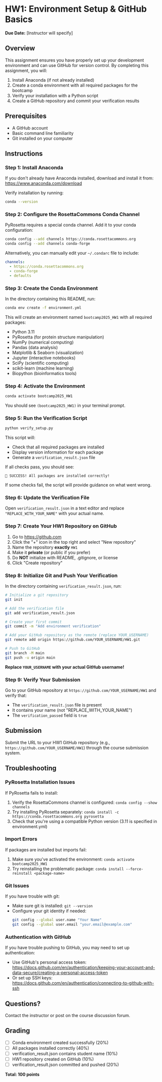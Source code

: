 # HW1: Environment Setup & GitHub Basics

**Due Date:** [Instructor will specify]

## Overview

This assignment ensures you have properly set up your development environment and can use GitHub for version control. By completing this assignment, you will:

1. Install Anaconda (if not already installed)
2. Create a conda environment with all required packages for the bootcamp
3. Verify your installation with a Python script
4. Create a GitHub repository and commit your verification results

## Prerequisites

- A GitHub account
- Basic command line familiarity
- Git installed on your computer

## Instructions

### Step 1: Install Anaconda

If you don't already have Anaconda installed, download and install it from:
https://www.anaconda.com/download

Verify installation by running:
```bash
conda --version
```

### Step 2: Configure the RosettaCommons Conda Channel

PyRosetta requires a special conda channel. Add it to your conda configuration:

```bash
conda config --add channels https://conda.rosettacommons.org
conda config --add channels conda-forge
```

Alternatively, you can manually edit your `~/.condarc` file to include:
```yaml
channels:
  - https://conda.rosettacommons.org
  - conda-forge
  - defaults
```

### Step 3: Create the Conda Environment

In the directory containing this README, run:

```bash
conda env create -f environment.yml
```

This will create an environment named `bootcamp2025_HW1` with all required packages:
- Python 3.11
- PyRosetta (for protein structure manipulation)
- NumPy (numerical computing)
- Pandas (data analysis)
- Matplotlib & Seaborn (visualization)
- Jupyter (interactive notebooks)
- SciPy (scientific computing)
- scikit-learn (machine learning)
- Biopython (bioinformatics tools)

### Step 4: Activate the Environment

```bash
conda activate bootcamp2025_HW1
```

You should see `(bootcamp2025_HW1)` in your terminal prompt.

### Step 5: Run the Verification Script

```bash
python verify_setup.py
```

This script will:
- Check that all required packages are installed
- Display version information for each package
- Generate a `verification_result.json` file

If all checks pass, you should see:
```
🎉 SUCCESS! All packages are installed correctly!
```

If some checks fail, the script will provide guidance on what went wrong.

### Step 6: Update the Verification File

Open `verification_result.json` in a text editor and replace `"REPLACE_WITH_YOUR_NAME"` with your actual name.

### Step 7: Create Your HW1 Repository on GitHub

1. Go to https://github.com
2. Click the "+" icon in the top right and select "New repository"
3. Name the repository **exactly** `HW1`
4. Make it **private** (or public if you prefer)
5. Do **NOT** initialize with README, .gitignore, or license
6. Click "Create repository"

### Step 8: Initialize Git and Push Your Verification

In the directory containing `verification_result.json`, run:

```bash
# Initialize a git repository
git init

# Add the verification file
git add verification_result.json

# Create your first commit
git commit -m "Add environment verification"

# Add your GitHub repository as the remote (replace YOUR_USERNAME)
git remote add origin https://github.com/YOUR_USERNAME/HW1.git

# Push to GitHub
git branch -M main
git push -u origin main
```

**Replace `YOUR_USERNAME` with your actual GitHub username!**

### Step 9: Verify Your Submission

Go to your GitHub repository at `https://github.com/YOUR_USERNAME/HW1` and verify that:
- The `verification_result.json` file is present
- It contains your name (not "REPLACE_WITH_YOUR_NAME")
- The `verification_passed` field is `true`

## Submission

Submit the URL to your HW1 GitHub repository (e.g., `https://github.com/YOUR_USERNAME/HW1`) through the course submission system.

## Troubleshooting

### PyRosetta Installation Issues

If PyRosetta fails to install:
1. Verify the RosettaCommons channel is configured: `conda config --show channels`
2. Try installing PyRosetta separately: `conda install -c https://conda.rosettacommons.org pyrosetta`
3. Check that you're using a compatible Python version (3.11 is specified in environment.yml)

### Import Errors

If packages are installed but imports fail:
1. Make sure you've activated the environment: `conda activate bootcamp2025_HW1`
2. Try reinstalling the problematic package: `conda install --force-reinstall <package-name>`

### Git Issues

If you have trouble with git:
- Make sure git is installed: `git --version`
- Configure your git identity if needed:
  ```bash
  git config --global user.name "Your Name"
  git config --global user.email "your.email@example.com"
  ```

### Authentication with GitHub

If you have trouble pushing to GitHub, you may need to set up authentication:
- Use GitHub's personal access token: https://docs.github.com/en/authentication/keeping-your-account-and-data-secure/creating-a-personal-access-token
- Or set up SSH keys: https://docs.github.com/en/authentication/connecting-to-github-with-ssh

## Questions?

Contact the instructor or post on the course discussion forum.

## Grading

- [ ] Conda environment created successfully (20%)
- [ ] All packages installed correctly (40%)
- [ ] verification_result.json contains student name (10%)
- [ ] HW1 repository created on GitHub (10%)
- [ ] verification_result.json committed and pushed (20%)

**Total: 100 points**
